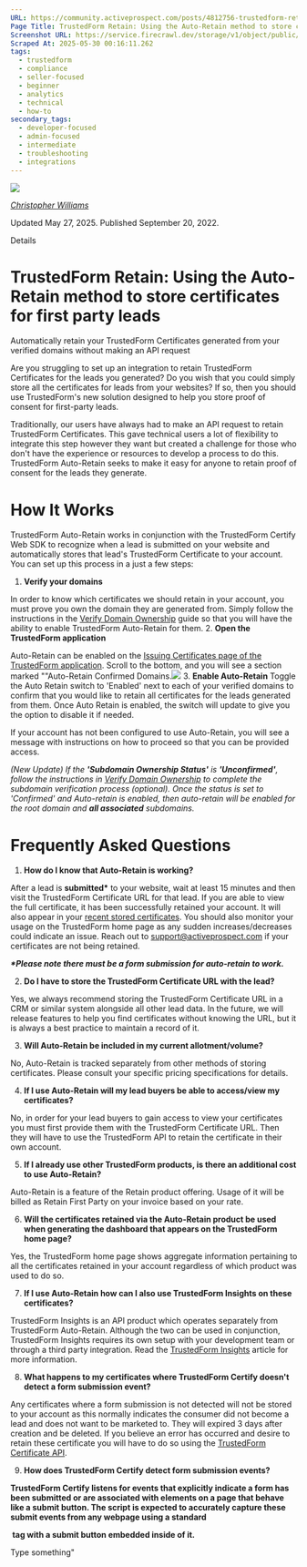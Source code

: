 ```yaml
---
URL: https://community.activeprospect.com/posts/4812756-trustedform-retain-using-the-auto-retain-method-to-store-certificates-for-first
Page Title: TrustedForm Retain: Using the Auto-Retain method to store certificates for first party leads
Screenshot URL: https://service.firecrawl.dev/storage/v1/object/public/media/screenshot-2c84e166-bc58-4ec3-9700-bfb9b3250426.png
Scraped At: 2025-05-30 00:16:11.262
tags:
  - trustedform
  - compliance
  - seller-focused
  - beginner
  - analytics
  - technical
  - how-to
secondary_tags:
  - developer-focused
  - admin-focused
  - intermediate
  - troubleshooting
  - integrations
---
```


[![](https://content2.bloomfire.com/avatars/users/1405246/thumb/thumbnail.png?f=1620827893&Expires=1748567764&Signature=k2EnCRpiTRmRjLWA5M8R7-Q~ePGyjTegalEZr1l2l~eMY7xFC2FmIo-9OVSnDVpY--Mbi82MQMtP34UG13foga8dMzBCQXPMx9xZ6rTZuOwK4GntN5kl6ltaJW5O5hfTxErw7QwuwLQQFZMhZXzzoxPST5FL4ufGvdNExAJJnrRC0j73E2QDrOgs~ZI-UT83wHw8JAC3dI4sJywxG-Sz8cB8e1bez~Lkv58sV9LFMjjG0AEtHKl9lnpZ18yXsHxZBPQHp93RW96Xf4nR3shGoGD54gzpAp0Fi~UM5eF4kPQBsi-BnI~SwbfUI1KMOXLzmlqBFq7S~atB-d8kmcDaXQ__&Key-Pair-Id=APKAIDFCFZ2UHE5LPIUA)](https://community.activeprospect.com/memberships/7846678-christopher-williams)

[_Christopher Williams_](https://community.activeprospect.com/memberships/7846678-christopher-williams)

Updated May 27, 2025. Published September 20, 2022.

Details

# TrustedForm Retain: Using the Auto-Retain method to store certificates for first party leads

Automatically retain your TrustedForm Certificates generated from your verified domains without making an API request

Are you struggling to set up an integration to retain TrustedForm Certificates for the leads you generated? Do you wish that you could simply store all the certificates for leads from your websites? If so, then you should use TrustedForm's new solution designed to help you store proof of consent for first-party leads.

Traditionally, our users have always had to make an API request to retain TrustedForm Certificates. This gave technical users a lot of flexibility to integrate this step however they want but created a challenge for those who don't have the experience or resources to develop a process to do this. TrustedForm Auto-Retain seeks to make it easy for anyone to retain proof of consent for the leads they generate.

# How It Works

TrustedForm Auto-Retain works in conjunction with the TrustedForm Certify Web SDK to recognize when a lead is submitted on your website and automatically stores that lead's TrustedForm Certificate to your account. You can set up this process in a just a few steps:

1. **Verify your domains**

In order to know which certificates we should retain in your account, you must prove you own the domain they are generated from. Simply follow the instructions in the [Verify Domain Ownership](https://community.activeprospect.com/posts/4649879-verify-domain-ownership) guide so that you will have the ability to enable TrustedForm Auto-Retain for them.
2. **Open the TrustedForm application**

Auto-Retain can be enabled on the [Issuing Certificates page of the TrustedForm application](https://app.trustedform.com/certificates/issue). Scroll to the bottom, and you will see a section marked ""Auto-Retain Confirmed Domains.![](https://content0.bloomfire.com/thumbnails/contents/004/944/769/original.png?f=1745994393&Expires=1748567765&Signature=KVXsQ-wR-76kqO4C7LnYTz~k8~wPQTkpmTuewwwa9JqVy4nSi-NXYW0ipv8xncq7sZHETstqrBm8FWsfE0cNJ1yVEHiFXv47Zec5BctepWPB1JAfx5SMnY7pQTGpaYh-q0eb139DpkjHXW~-Z2WdeE3dlpg9gZueuTfshiNC5mQ8WMG4w6a~sXTnvp1Lr~y2kUzHd5V4Zi56g9irPz-Yy77p4NZa1rJzmEh~fsNO1sWdBPegk-vT8BxkOf2A6y-oU3~FG~6iFNPZURi2VLog0L4r0Nk~MgEWUi-Nwi9JeCWhd2Q2-zuySocFeJ80173g2lY-RsulW6K3Nc5rafxgSw__&Key-Pair-Id=APKAIDFCFZ2UHE5LPIUA)
3. **Enable Auto-Retain** Toggle the Auto Retain switch to 'Enabled' next to each of your verified domains to confirm that you would like to retain all certificates for the leads generated from them. Once Auto Retain is enabled, the switch will update to give you the option to disable it if needed.

If your account has not been configured to use Auto-Retain, you will see a message with instructions on how to proceed so that you can be provided access.



_(New Update) If the **'Subdomain Ownership Status'** is **'Unconfirmed'**, follow the instructions in [Verify Domain Ownership](https://community.activeprospect.com/posts/4649879-verify-domain-ownership?_gl=1*zqdwg8*_gcl_aw*R0NMLjE3NDU2MDAxMjguQ2owS0NRandoWVNfQmhEMkFSSXNBSlRNTVFiaXRYMkdhRFdWemNDYW0wOFJtNXpFNzRLbHpuVEtxMkxjWV9JN2VIRU5wcGZJZFo1dzFOb2FBb2VXRUFMd193Y0I.*_gcl_au*MTI0OTE0OTIxNS4xNzQ0NjM5NjA2LjY1MDQxMjc5OC4xNzQ1ODc5MTYxLjE3NDU4NzkxODE.*_ga*NTQ3NjI0NDQxLjE3MzQ2Mzk3NDQ.*_ga_QHXBV6N7D1*MTc0NTk4Nzc4Ny4xODEuMS4xNzQ1OTkzNjA2LjQ1LjAuNDE0MTA2MzQw) to complete the subdomain verification process (optional). Once the status is set to 'Confirmed' and Auto-retain is enabled, then auto-retain will be enabled for the root domain and **all associated** subdomains._

# Frequently Asked Questions

1. **How do I know that Auto-Retain is working?**

After a lead is **submitted\*** to your website, wait at least 15 minutes and then visit the TrustedForm Certificate URL for that lead. If you are able to view the full certificate, it has been successfully retained your account. It will also appear in your [recent stored certificates](https://app.trustedform.com/claims). You should also monitor your usage on the TrustedForm home page as any sudden increases/decreases could indicate an issue. Reach out to [support@activeprospect.com](mailto:support@activeprospect.com) if your certificates are not being retained.

_**\*Please note there must be a form submission for auto-retain to work.**_

2. **Do I have to store the TrustedForm Certificate URL with the lead?**

Yes, we always recommend storing the TrustedForm Certificate URL in a CRM or similar system alongside all other lead data. In the future, we will release features to help you find certificates without knowing the URL, but it is always a best practice to maintain a record of it.

3. **Will Auto-Retain be included in my current allotment/volume?**

No, Auto-Retain is tracked separately from other methods of storing certificates. Please consult your specific pricing specifications for details.

4. **If I use Auto-Retain will my lead buyers be able to access/view my certificates?**

No, in order for your lead buyers to gain access to view your certificates you must first provide them with the TrustedForm Certificate URL. Then they will have to use the TrustedForm API to retain the certificate in their own account.

5. **If I already use other TrustedForm products, is there an additional cost to use Auto-Retain?**

Auto-Retain is a feature of the Retain product offering. Usage of it will be billed as Retain First Party on your invoice based on your rate.

6. **Will the certificates retained via the Auto-Retain product be used when generating the dashboard that appears on the TrustedForm home page?**

Yes, the TrustedForm home page shows aggregate information pertaining to all the certificates retained in your account regardless of which product was used to do so.

7. **If I use Auto-Retain how can I also use TrustedForm Insights on these certificates?**

TrustedForm Insights is an API product which operates separately from TrustedForm Auto-Retain. Although the two can be used in conjunction, TrustedForm Insights requires its own setup with your development team or through a third party integration. Read the [TrustedForm Insights](https://community.activeprospect.com/posts/4709758-trustedform-insights) article for more information.

8. **What happens to my certificates where TrustedForm Certify doesn't detect a form submission event?**

Any certificates where a form submission is not detected will not be stored to your account as this normally indicates the consumer did not become a lead and does not want to be marketed to. They will expired 3 days after creation and be deleted. If you believe an error has occurred and desire to retain these certificate you will have to do so using the [TrustedForm Certificate API](https://developers.activeprospect.com/docs/trustedform/getting-started/).

9. **How does TrustedForm Certify detect form submission events?**

**TrustedForm Certify listens for events that explicitly indicate a form has been submitted or are associated with elements on a page that behave like a submit button. The script is expected to accurately capture these submit events from any webpage using a standard <form> tag with a submit button embedded inside of it.**


Type something"

